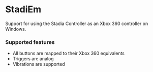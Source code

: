 # StadiEm

Support for using the Stadia Controller as an Xbox 360 controller
on Windows.

### Supported features
- All buttons are mapped to their Xbox 360 equivalents
- Triggers are analog
- Vibrations are supported
